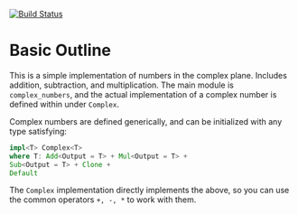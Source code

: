 [![Build Status](https://app.travis-ci.com/jpbochicchio/complex-plane.svg?branch=maaster)](https://travis-ci.org/jpbochicchio/complex-plane)

# Basic Outline
This is a simple implementation of numbers in the complex plane. Includes addition, subtraction, and multiplication. The main module is `complex_numbers`, and the actual implementation of a complex number is defined within under `Complex`.

Complex numbers are defined generically, and can be initialized with any type satisfying:

```rust
impl<T> Complex<T> 
where T: Add<Output = T> + Mul<Output = T> + 
Sub<Output = T> + Clone + 
Default
```

The `Complex` implementation directly implements the above, so you can use the common operators `+, -, *` to work with them.